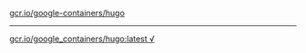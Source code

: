 [gcr.io/google-containers/hugo](https://hub.docker.com/r/abcz/hugo/tags/) 

----
[gcr.io/google_containers/hugo:latest √](https://hub.docker.com/r/abcz/hugo/tags/)

